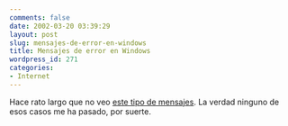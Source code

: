 ```yaml
---
comments: false
date: 2002-03-20 03:39:29
layout: post
slug: mensajes-de-error-en-windows
title: Mensajes de error en Windows
wordpress_id: 271
categories:
- Internet
---
```


Hace rato largo que no veo [este tipo de mensajes](http://www.us-militia.org/windowserrors/winerrors.html). La verdad ninguno de esos casos me ha pasado, por suerte.




 
